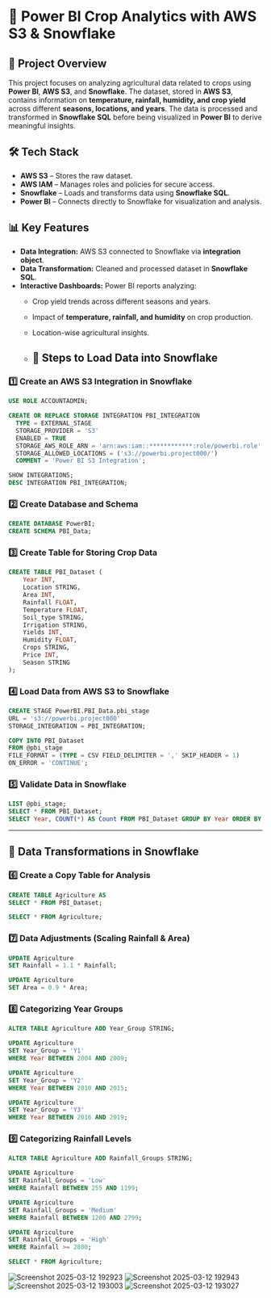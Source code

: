 # 🌾 Power BI Crop Analytics with AWS S3 & Snowflake

## 📌 Project Overview
This project focuses on analyzing agricultural data related to crops using **Power BI**, **AWS S3**, and **Snowflake**. The dataset, stored in **AWS S3**, contains information on **temperature, rainfall, humidity, and crop yield** across different **seasons, locations, and years**. The data is processed and transformed in **Snowflake SQL** before being visualized in **Power BI** to derive meaningful insights.

## 🛠️ Tech Stack
- **AWS S3** – Stores the raw dataset.
- **AWS IAM** – Manages roles and policies for secure access.
- **Snowflake** – Loads and transforms data using **Snowflake SQL**.
- **Power BI** – Connects directly to Snowflake for visualization and analysis.

## 📊 Key Features
- **Data Integration:** AWS S3 connected to Snowflake via **integration object**.
- **Data Transformation:** Cleaned and processed dataset in **Snowflake SQL**.
- **Interactive Dashboards:** Power BI reports analyzing:
  - Crop yield trends across different seasons and years.
  - Impact of **temperature, rainfall, and humidity** on crop production.
  - Location-wise agricultural insights.
 
  - ## 🚀 Steps to Load Data into Snowflake

### **1️⃣ Create an AWS S3 Integration in Snowflake**
```sql
USE ROLE ACCOUNTADMIN;

CREATE OR REPLACE STORAGE INTEGRATION PBI_INTEGRATION
  TYPE = EXTERNAL_STAGE
  STORAGE_PROVIDER = 'S3'
  ENABLED = TRUE
  STORAGE_AWS_ROLE_ARN = 'arn:aws:iam::************:role/powerbi.role'
  STORAGE_ALLOWED_LOCATIONS = ('s3://powerbi.project000/')
  COMMENT = 'Power BI S3 Integration';

SHOW INTEGRATIONS;
DESC INTEGRATION PBI_INTEGRATION;
```

### **2️⃣ Create Database and Schema**
```sql
CREATE DATABASE PowerBI;
CREATE SCHEMA PBI_Data;
```

### **3️⃣ Create Table for Storing Crop Data**
```sql
CREATE TABLE PBI_Dataset (
    Year INT,	
    Location STRING,	
    Area INT,
    Rainfall FLOAT, 
    Temperature FLOAT, 
    Soil_type STRING,
    Irrigation STRING, 
    Yields INT,
    Humidity FLOAT,
    Crops STRING,
    Price INT,
    Season STRING
);
```

### **4️⃣ Load Data from AWS S3 to Snowflake**
```sql
CREATE STAGE PowerBI.PBI_Data.pbi_stage
URL = 's3://powerbi.project000'
STORAGE_INTEGRATION = PBI_INTEGRATION;

COPY INTO PBI_Dataset 
FROM @pbi_stage
FILE_FORMAT = (TYPE = CSV FIELD_DELIMITER = ',' SKIP_HEADER = 1)
ON_ERROR = 'CONTINUE';
```

### **5️⃣ Validate Data in Snowflake**
```sql
LIST @pbi_stage;
SELECT * FROM PBI_Dataset;
SELECT Year, COUNT(*) AS Count FROM PBI_Dataset GROUP BY Year ORDER BY Year;
```

---

## 🔧 **Data Transformations in Snowflake**  

### **6️⃣ Create a Copy Table for Analysis**
```sql
CREATE TABLE Agriculture AS 
SELECT * FROM PBI_Dataset;

SELECT * FROM Agriculture;
```

### **7️⃣ Data Adjustments (Scaling Rainfall & Area)**
```sql
UPDATE Agriculture
SET Rainfall = 1.1 * Rainfall;

UPDATE Agriculture
SET Area = 0.9 * Area;
```

### **8️⃣ Categorizing Year Groups**
```sql
ALTER TABLE Agriculture ADD Year_Group STRING;

UPDATE Agriculture
SET Year_Group = 'Y1'
WHERE Year BETWEEN 2004 AND 2009;

UPDATE Agriculture
SET Year_Group = 'Y2'
WHERE Year BETWEEN 2010 AND 2015;

UPDATE Agriculture
SET Year_Group = 'Y3'
WHERE Year BETWEEN 2016 AND 2019;
```

### **9️⃣ Categorizing Rainfall Levels**
```sql
ALTER TABLE Agriculture ADD Rainfall_Groups STRING;

UPDATE Agriculture
SET Rainfall_Groups = 'Low'
WHERE Rainfall BETWEEN 255 AND 1199;

UPDATE Agriculture
SET Rainfall_Groups = 'Medium'
WHERE Rainfall BETWEEN 1200 AND 2799;

UPDATE Agriculture
SET Rainfall_Groups = 'High'
WHERE Rainfall >= 2800;

SELECT * FROM Agriculture;
```
![Screenshot 2025-03-12 192923](https://github.com/user-attachments/assets/36e6685a-3c33-4cfb-b4ff-b60d65bf87d8)
![Screenshot 2025-03-12 192943](https://github.com/user-attachments/assets/db8b8f67-c921-43e7-b2a7-2b2a2c9558f4)
![Screenshot 2025-03-12 193003](https://github.com/user-attachments/assets/209b3374-5bf7-4a47-b351-a5423963a1e2)
![Screenshot 2025-03-12 193027](https://github.com/user-attachments/assets/5e856ca9-f664-4a6b-9dd4-402af580c2fa)
